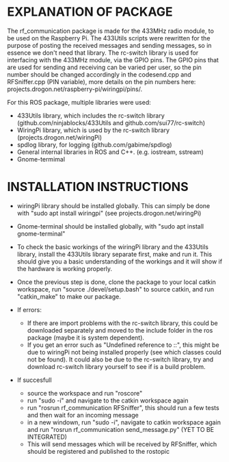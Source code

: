 # EXPLANATION OF PACKAGE

The rf_communication package is made for the 433MHz radio module, to be used on the Raspberry Pi. The 433Utils scripts were rewritten for the purpose of posting the received messages and sending messages, so in essence we don't need that library. The rc-switch library is used for interfacing with the 433MHz module, via the GPIO pins. The GPIO pins that are used for sending and receiving can be varied per user, so the pin number should be changed accordingly in the codesend.cpp and RFSniffer.cpp (PIN variable), more details on the pin numbers here: projects.drogon.net/raspberry-pi/wiringpi/pins/.

For this ROS package, multiple libraries were used:
- 433Utils library, which includes the rc-switch library (github.com/ninjablocks/433Utils and github.com/sui77/rc-switch)
- WiringPi library, which is used by the rc-switch library (projects.drogon.net/wiringPi)
- spdlog library, for logging (github.com/gabime/spdlog)
- General internal libraries in ROS and C++. (e.g. iostream, sstream)
- Gnome-termimal 


# INSTALLATION INSTRUCTIONS

- wiringPi library should be installed globally. This can simply be done with "sudo apt install wiringpi" (see projects.drogon.net/wiringPi)

- Gnome-terminal should be installed globally, with "sudo apt install gnome-terminal"

- To check the basic workings of the wiringPi library and the 433Utils library, install the 433Utils library separate first, make and run it. This should give you a basic understanding of the workings and it will show if the hardware is working properly.

- Once the previous step is done, clone the package to your local catkin workspace, run "source ./devel/setup.bash" to source catkin, and run "catkin_make" to make our package. 

- If errors:
	- If there are import problems with the rc-switch library, this could be downloaded separately and moved to the include folder in the ros package (maybe it is system dependent).
	- If you get an error such as "Undefined reference to <name of class>::<name of function>", this might be due to wiringPi not being installed properly (see which classes could not be found). It could also be due to the rc-switch library, try and download rc-switch library yourself to see if is a build problem.  

- If succesfull 
	- source the workspace and run "roscore"
	- run "sudo -i" and navigate to the catkin workspace again
	- run "rosrun rf_communication RFSniffer", this should run a few tests and then wait for an incoming message
	- in a new windown, run "sudo -i", navigate to catkin workspace again and run "rosrun rf_communication send_message.py" (YET TO BE INTEGRATED)
	- This will send messages which will be received by RFSniffer, which should be registered and published to the rostopic


